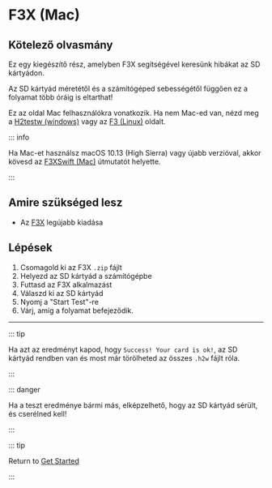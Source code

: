 # F3X (Mac)

## Kötelező olvasmány

Ez egy kiegészítő rész, amelyben F3X segítségével keresünk hibákat az SD kártyádon.

Az SD kártyád méretétől és a számítógéped sebességétől függően ez a folyamat több óráig is eltarthat!

Ez az oldal Mac felhasználókra vonatkozik. Ha nem Mac-ed van, nézd meg a [H2testw (windows)](h2testw-\(windows\)) vagy az [F3 (Linux)](f3-\(linux\)) oldalt.

::: info

Ha Mac-et használsz macOS 10.13 (High Sierra) vagy újabb verzióval, akkor kövesd az [F3XSwift (Mac)](f3xswift-\(mac\)) útmutatót helyette.

:::

## Amire szükséged lesz

- Az [F3X](https://github.com/insidegui/F3X/releases/latest) legújabb kiadása

## Lépések

1. Csomagold ki az F3X `.zip` fájlt
2. Helyezd az SD kártyád a számítógépbe
3. Futtasd az F3X alkalmazást
4. Válaszd ki az SD kártyád
5. Nyomj a "Start Test"-re
6. Várj, amíg a folyamat befejeződik.

___

::: tip

Ha azt az eredményt kapod, hogy `Success! Your card is ok!`, az SD kártyád rendben van és most már törölheted az összes `.h2w` fájlt róla.

:::

::: danger

Ha a teszt eredménye bármi más, elképzelhető, hogy az SD kártyád sérült, és cserélned kell!

:::

::: tip

Return to [Get Started](get-started)

:::
